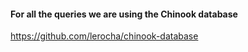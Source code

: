 #### For all the queries we are using the Chinook database
https://github.com/lerocha/chinook-database
